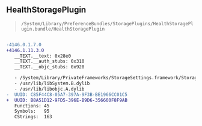 ## HealthStoragePlugin

> `/System/Library/PreferenceBundles/StoragePlugins/HealthStoragePlugin.bundle/HealthStoragePlugin`

```diff

-4146.0.1.7.0
+4146.1.11.3.0
   __TEXT.__text: 0x28e0
   __TEXT.__auth_stubs: 0x310
   __TEXT.__objc_stubs: 0x920

   - /System/Library/PrivateFrameworks/StorageSettings.framework/StorageSettings
   - /usr/lib/libSystem.B.dylib
   - /usr/lib/libobjc.A.dylib
-  UUID: C85F44C8-05A7-397A-9F3B-BE1966CC01C5
+  UUID: B8A51D12-9FD5-396E-B9D6-356600F8F9AB
   Functions: 45
   Symbols:   95
   CStrings:  163

```
